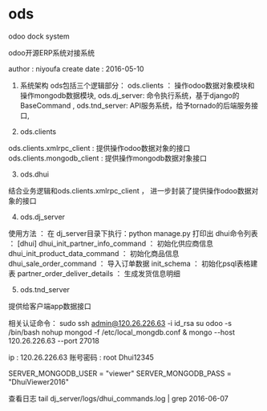 # ods
odoo dock system

odoo开源ERP系统对接系统

author : niyoufa
create date   : 2016-05-10

1. 系统架构
ods包括三个逻辑部分：
    ods.clients ： 操作odoo数据对象模块和操作mongodb数据模块,
    ods.dj_server: 命令执行系统，基于django的BaseCommand ,
    ods.tnd_server: API服务系统，给予tornado的后端服务接口,


2. ods.clients

ods.clients.xmlrpc_client    : 提供操作odoo数据对象的接口
ods.clients.mongodb_client   : 提供操作mongodb数据对象接口

3. ods.dhui

结合业务逻辑和ods.clients.xmlrpc_client ， 进一步封装了提供操作odoo数据对象的接口

4. ods.dj_server

使用方法 ：
在 dj_server目录下执行：python manage.py
打印出 dhui命令列表 ：
[dhui]
    dhui_init_partner_info_command ： 初始化供应商信息
    dhui_init_product_data_command ： 初始化商品信息
    dhui_sale_order_command ： 导入订单数据
    init_schema ： 初始化psql表格建表
    partner_order_deliver_details ： 生成发货信息明细

5. ods.tnd_server

提供给客户端app数据接口

相关认证命令：
sudo ssh admin@120.26.226.63 -i id_rsa
su odoo -s /bin/bash
nohup mongod -f /etc/local_mongdb.conf &
mongo --host 120.26.226.63 --port 27018

ip : 120.26.226.63
账号密码 : root Dhui12345

SERVER_MONGODB_USER = "viewer"
SERVER_MONGODB_PASS = "DhuiViewer2016"

查看日志
tail dj_server/logs/dhui_commands.log | grep 2016-06-07



